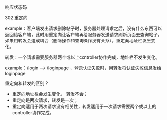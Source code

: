 响应状态码

302 重定向

example：客户端发出请求删除帖子时，服务器处理请求之后，没有什么东西可以返回给客户端，此时用重定向让客户端再给服务器发送请求刷新页面去查询帖子，如果用转发会造成耦合（删除操作和查询操作没有关系）。重定向地址栏发生变化。

转发：一个请求需要服务器两个或以上controller协作完成，地址栏不发生变化。

example：/login --> /loginpage ，登录认证失败时，用转发将认证失败信息发给loginpage

重定向和转发的区别？

- 重定向地址栏会发生变化， 转发不会；
- 重定向是两次请求，转发是一次；
- 重定向适用于两次请求没有相关性，转发适用于一次请求需要两个或以上的controller协作完成。